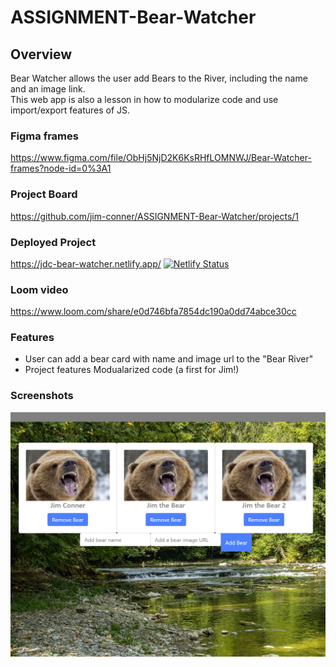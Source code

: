 # ASSIGNMENT-Bear-Watcher

## Overview 
Bear Watcher allows the user add Bears to the River, including the name and an image link.  
This web app is also a lesson in how to modularize code and use import/export features of JS.
### Figma frames
https://www.figma.com/file/ObHj5NjD2K6KsRHfLOMNWJ/Bear-Watcher-frames?node-id=0%3A1

### Project Board
https://github.com/jim-conner/ASSIGNMENT-Bear-Watcher/projects/1

### Deployed Project
https://jdc-bear-watcher.netlify.app/
[![Netlify Status](https://api.netlify.com/api/v1/badges/26f61da4-3380-4cba-9c2e-d9ea371be69f/deploy-status)](https://app.netlify.com/sites/jdc-bear-watcher/deploys)


### Loom video
https://www.loom.com/share/e0d746bfa7854dc190a0dd74abce30cc
### Features
- User can add a bear card with name and image url to the "Bear River"
- Project features Modualarized code (a first for Jim!)
### Screenshots
![Bear Screencap](https://github.com/jim-conner/ASSIGNMENT-Bear-Watcher/blob/main/Bear-watcher.png)
